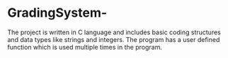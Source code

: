 # GradingSystem-
The project is written in C language and includes basic coding structures and data types like strings and integers. The program has a user defined function which is used multiple times in the program.
